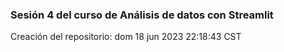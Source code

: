 ### Sesión 4 del curso de Análisis de datos con Streamlit

Creación del repositorio: dom 18 jun 2023 22:18:43 CST
